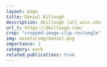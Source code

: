 ```yaml
---
layout: page
title: Daniel Killough
description: dkillough [at] wisc.edu
url_t: https://dkillough.com/
crop: "cropped-image-clip-rectangle"
img: assets/img/daniel.png
importance: 1
category: work
related_publications: true
---
```

